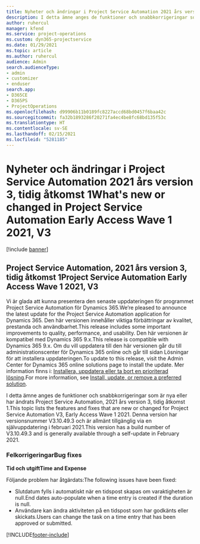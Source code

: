 ```yaml
---
title: Nyheter och ändringar i Project Service Automation 2021 års version 3, tidig åtkomst 1
description: I detta ämne anges de funktioner och snabbkorrigeringar som finns tillgängliga i Project Service Automation, 2021 års version 3, tidig åtkomst 1.
author: ruhercul
manager: kfend
ms.service: project-operations
ms.custom: dyn365-projectservice
ms.date: 01/29/2021
ms.topic: article
ms.author: ruhercul
audience: Admin
search.audienceType:
- admin
- customizer
- enduser
search.app:
- D365CE
- D365PS
- ProjectOperations
ms.openlocfilehash: d99906b11b0189fc8227accd68bd0457f6baa42c
ms.sourcegitcommit: fa32b1893286f20271fa4ec4be8fc68bd135f53c
ms.translationtype: HT
ms.contentlocale: sv-SE
ms.lasthandoff: 02/15/2021
ms.locfileid: "5281185"
---
```

# <a name="whats-new-or-changed-in-project-service-automation-early-access-wave-1-2021-v3"></a><span data-ttu-id="d7c51-103">Nyheter och ändringar i Project Service Automation 2021 års version 3, tidig åtkomst 1</span><span class="sxs-lookup"><span data-stu-id="d7c51-103">What's new or changed in Project Service Automation Early Access Wave 1 2021, V3</span></span>

[!include [banner](../includes/psa-now-project-operations.md)]

## <a name="project-service-automation-early-access-wave-1-2021-v3"></a><span data-ttu-id="d7c51-104">Project Service Automation, 2021 års version 3, tidig åtkomst 1</span><span class="sxs-lookup"><span data-stu-id="d7c51-104">Project Service Automation Early Access Wave 1 2021, V3</span></span>

<span data-ttu-id="d7c51-105">Vi är glada att kunna presentera den senaste uppdateringen för programmet Project Service Automation för Dynamics 365.</span><span class="sxs-lookup"><span data-stu-id="d7c51-105">We’re pleased to announce the latest update for the Project Service Automation application for Dynamics 365.</span></span> <span data-ttu-id="d7c51-106">Den här versionen innehåller viktiga förbättringar av kvalitet, prestanda och användbarhet.</span><span class="sxs-lookup"><span data-stu-id="d7c51-106">This release includes some important improvements to quality, performance, and usability.</span></span> <span data-ttu-id="d7c51-107">Den här versionen är kompatibel med Dynamics 365 9.x.</span><span class="sxs-lookup"><span data-stu-id="d7c51-107">This release is compatible with Dynamics 365 9.x.</span></span> <span data-ttu-id="d7c51-108">Om du vill uppdatera till den här versionen går du till administrationscenter för Dynamics 365 online och går till sidan Lösningar för att installera uppdateringen.</span><span class="sxs-lookup"><span data-stu-id="d7c51-108">To update to this release, visit the Admin Center for Dynamics 365 online solutions page to install the update.</span></span> <span data-ttu-id="d7c51-109">Mer information finns i: [Installera, uppdatera eller ta bort en prioriterad lösning](https://docs.microsoft.com/power-platform/admin/install-remove-preferred-solution).</span><span class="sxs-lookup"><span data-stu-id="d7c51-109">For more information, see [Install, update, or remove a preferred solution](https://docs.microsoft.com/power-platform/admin/install-remove-preferred-solution).</span></span>

<span data-ttu-id="d7c51-110">I detta ämne anges de funktioner och snabbkorrigeringar som är nya eller har ändrats Project Service Automation, 2021 års version 3, tidig åtkomst 1.</span><span class="sxs-lookup"><span data-stu-id="d7c51-110">This topic lists the features and fixes that are new or changed for Project Service Automation V3, Early Access Wave 1 2021.</span></span> <span data-ttu-id="d7c51-111">Denna version har versionsnummer V3.10.49.3 och är allmänt tillgänglig via en självuppdatering i februari 2021.</span><span class="sxs-lookup"><span data-stu-id="d7c51-111">This version has a build number of V3.10.49.3 and is generally available through a self-update in February 2021.</span></span>


### <a name="bug-fixes"></a><span data-ttu-id="d7c51-112">Felkorrigeringar</span><span class="sxs-lookup"><span data-stu-id="d7c51-112">Bug fixes</span></span>

<span data-ttu-id="d7c51-113">**Tid och utgift**</span><span class="sxs-lookup"><span data-stu-id="d7c51-113">**Time and Expense**</span></span>

<span data-ttu-id="d7c51-114">Följande problem har åtgärdats:</span><span class="sxs-lookup"><span data-stu-id="d7c51-114">The following issues have been fixed:</span></span>

- <span data-ttu-id="d7c51-115">Slutdatum fylls i automatiskt när en tidspost skapas om varaktigheten är null.</span><span class="sxs-lookup"><span data-stu-id="d7c51-115">End dates auto-populate when a time entry is created if the duration is null.</span></span>
- <span data-ttu-id="d7c51-116">Användare kan ändra aktiviteten på en tidspost som har godkänts eller skickats.</span><span class="sxs-lookup"><span data-stu-id="d7c51-116">Users can change the task on a time entry that has been approved or submitted.</span></span>


[!INCLUDE[footer-include](../includes/footer-banner.md)]